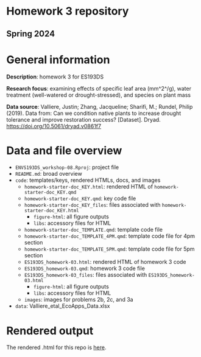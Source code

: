 # Homework 3 repository

## Spring 2024

# General information

**Description**: homework 3 for ES193DS

**Research focus**: examining effects of specific leaf area (mm^2^/g), water treatment (well-watered or drought-stressed), and species on plant mass

**Data source**: Valliere, Justin; Zhang, Jacqueline; Sharifi, M.; Rundel, Philip (2019). Data from: Can we condition native plants to increase drought tolerance and improve restoration success? [Dataset]. Dryad. <https://doi.org/10.5061/dryad.v0861f7>

# Data and file overview

-   `ENVS193DS_workshop-08.Rproj`: project file
-   `README.md`: broad overview
-   `code`: templates/keys, rendered HTMLs, docs, and images
    -   `homework-starter-doc_KEY.html`: rendered HTML of `homework-starter-doc_KEY.qmd`
    -   `homework-starter-doc_KEY.qmd`: key code file
    -   `homework-starter-doc_KEY_files`: files associated with `homework-starter-doc_KEY.html`
        -   `figure-html`: all figure outputs
        -   `libs`: accessory files for HTML
    -   `homework-starter-doc_TEMPLATE.qmd`: template code file
    -   `homework-starter-doc_TEMPLATE_4PM.qmd`: template code file for 4pm section
    -   `homework-starter-doc_TEMPLATE_5PM.qmd`: template code file for 5pm section
    -   `ES193DS_homework-03.html`: rendered HTML of homework 3 code
    -   `ES193DS_homework-03.qmd`: homework 3 code file
    -   `ES193DS_homework-03_files`: files associated with `ES193DS_homework-03.html`
        -   `figure-html`: all figure outputs
        -   `libs`: accessory files for HTML
    - `images`: images for problems 2b, 2c, and 3a
-   `data`: Valliere_etal_EcoApps_Data.xlsx

# Rendered output

The rendered .html for this repo is [here](https://an-bui.github.io/ENVS193DS_workshop-08/code/homework-starter-doc_KEY.html).
